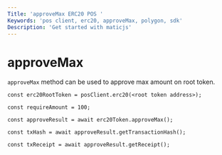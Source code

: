 ```yaml
---
Title: 'approveMax ERC20 POS '
Keywords: 'pos client, erc20, approveMax, polygon, sdk'
Description: 'Get started with maticjs'
---
```


# approveMax

`approveMax` method can be used to approve max amount on root token.

```
const erc20RootToken = posClient.erc20(<root token address>);

const requireAmount = 100;

const approveResult = await erc20Token.approveMax();

const txHash = await approveResult.getTransactionHash();

const txReceipt = await approveResult.getReceipt();

```
